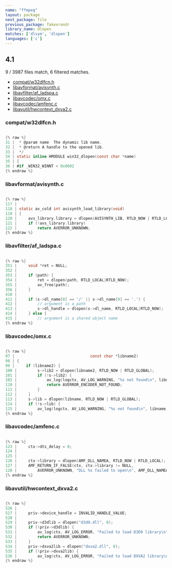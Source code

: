 ```yaml
---
name: "ffmpeg"
layout: package
next_package: file
previous_package: fakexrandr
library_name: dlopen
matches: ['dlsym', 'dlopen']
languages: ['c']
---
```

## 4.1
9 / 3987 files match, 6 filtered matches.

 - [compat/w32dlfcn.h](#compatw32dlfcnh)
 - [libavformat/avisynth.c](#libavformatavisynthc)
 - [libavfilter/af_ladspa.c](#libavfilteraf_ladspac)
 - [libavcodec/omx.c](#libavcodecomxc)
 - [libavcodec/amfenc.c](#libavcodecamfencc)
 - [libavutil/hwcontext_dxva2.c](#libavutilhwcontext_dxva2c)

### compat/w32dlfcn.h

```c

{% raw %}
31 |  * @param name  The dynamic lib name.
32 |  * @return A handle to the opened lib.
33 |  */
34 | static inline HMODULE win32_dlopen(const char *name)
35 | {
36 | #if _WIN32_WINNT < 0x0602
{% endraw %}

```
### libavformat/avisynth.c

```c

{% raw %}
117 | 
118 | static av_cold int avisynth_load_library(void)
119 | {
120 |     avs_library.library = dlopen(AVISYNTH_LIB, RTLD_NOW | RTLD_LOCAL);
121 |     if (!avs_library.library)
122 |         return AVERROR_UNKNOWN;
{% endraw %}

```
### libavfilter/af_ladspa.c

```c

{% raw %}
351 |     void *ret = NULL;
352 | 
353 |     if (path) {
354 |         ret = dlopen(path, RTLD_LOCAL|RTLD_NOW);
355 |         av_free(path);
356 |     }
410 | 
411 |     if (s->dl_name[0] == '/' || s->dl_name[0] == '.') {
412 |         // argument is a path
413 |         s->dl_handle = dlopen(s->dl_name, RTLD_LOCAL|RTLD_NOW);
414 |     } else {
415 |         // argument is a shared object name
{% endraw %}

```
### libavcodec/omx.c

```c

{% raw %}
97 |                                 const char *libname2)
98 | {
99 |     if (libname2) {
100 |         s->lib2 = dlopen(libname2, RTLD_NOW | RTLD_GLOBAL);
101 |         if (!s->lib2) {
102 |             av_log(logctx, AV_LOG_WARNING, "%s not found\n", libname);
110 |             return AVERROR_ENCODER_NOT_FOUND;
111 |         }
112 |     }
113 |     s->lib = dlopen(libname, RTLD_NOW | RTLD_GLOBAL);
114 |     if (!s->lib) {
115 |         av_log(logctx, AV_LOG_WARNING, "%s not found\n", libname);
{% endraw %}

```
### libavcodec/amfenc.c

```c

{% raw %}
123 |     ctx->dts_delay = 0;
124 | 
125 | 
126 |     ctx->library = dlopen(AMF_DLL_NAMEA, RTLD_NOW | RTLD_LOCAL);
127 |     AMF_RETURN_IF_FALSE(ctx, ctx->library != NULL,
128 |         AVERROR_UNKNOWN, "DLL %s failed to open\n", AMF_DLL_NAMEA);
{% endraw %}

```
### libavutil/hwcontext_dxva2.c

```c

{% raw %}
526 | 
527 |     priv->device_handle = INVALID_HANDLE_VALUE;
528 | 
529 |     priv->d3dlib = dlopen("d3d9.dll", 0);
530 |     if (!priv->d3dlib) {
531 |         av_log(ctx, AV_LOG_ERROR, "Failed to load D3D9 library\n");
532 |         return AVERROR_UNKNOWN;
533 |     }
534 |     priv->dxva2lib = dlopen("dxva2.dll", 0);
535 |     if (!priv->dxva2lib) {
536 |         av_log(ctx, AV_LOG_ERROR, "Failed to load DXVA2 library\n");
{% endraw %}

```